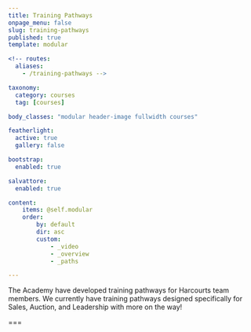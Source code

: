 ```yaml
---
title: Training Pathways
onpage_menu: false
slug: training-pathways
published: true
template: modular

<!-- routes:
  aliases:
    - /training-pathways -->

taxonomy:
  category: courses
  tag: [courses]

body_classes: "modular header-image fullwidth courses"

featherlight:
  active: true
  gallery: false

bootstrap:
  enabled: true

salvattore:
  enabled: true

content:
    items: @self.modular
    order:
        by: default
        dir: asc
        custom:
            - _video
            - _overview
            - _paths

---
```


The Academy have developed training pathways for Harcourts team members. We currently have training pathways designed specifically for Sales, Auction, and Leadership with more on the way!

===



